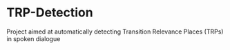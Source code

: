 # TRP-Detection
Project aimed at automatically detecting Transition Relevance Places (TRPs) in spoken dialogue 
